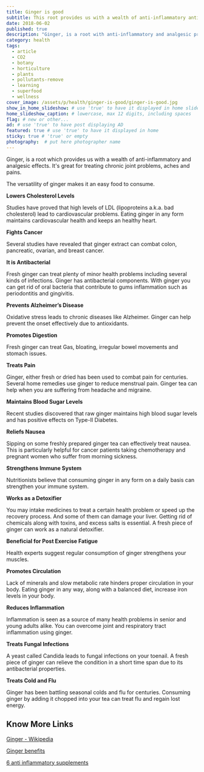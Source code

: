 ```yaml
---
title: Ginger is good
subtitle: This root provides us with a wealth of anti-inflammatory anti-bacterial and analgesic effects.
date: 2018-06-02
published: true
description: "Ginger, is a root with anti-inflammatory and analgesic properties. Great for treating chronic joint problems, aches and pains. An easy food to consume." # max 160 digits cos dunno how to trim it, yet......
category: health
tags:
  - article
  - CO2
  - botany
  - horticulture
  - plants
  - pollutants-remove
  - learning
  - superfood
  - wellness
cover_image: /assets/p/health/ginger-is-good/ginger-is-good.jpg
show_in_home_slideshow: # use 'true' to have it displayed in home slideshow
home_slideshow_caption: # lowercase, max 12 digits, including spaces
flag: # new or other...
ad: # use 'true' to have post displaying AD
featured: true # use 'true' to have it displayed in home
sticky: true # 'true' or empty
photography:  # put here photographer name
---
```

Ginger, is a root which provides us with a wealth of anti-inflammatory and analgesic effects. It's great for treating chronic joint problems, aches and pains.

The versatility of ginger makes it an easy food to consume.

**Lowers Cholesterol Levels**

Studies have proved that high levels of LDL (lipoproteins a.k.a. bad cholesterol) lead to cardiovascular problems. Eating ginger in any form maintains cardiovascular health and keeps an healthy heart.

**Fights Cancer**

Several studies have revealed that ginger extract can combat colon, pancreatic, ovarian, and breast cancer.

**It is Antibacterial**

Fresh ginger can treat plenty of minor health problems including several kinds of infections. Ginger has antibacterial components. With ginger you can get rid of oral bacteria that contribute to gums inflammation such as periodontitis and gingivitis.

**Prevents Alzheimer’s Disease**

Oxidative stress leads to chronic diseases like Alzheimer. Ginger can help prevent the onset effectively due to antioxidants.

**Promotes Digestion**

Fresh ginger can treat Gas, bloating, irregular bowel movements and stomach issues.

**Treats Pain**

Ginger, either fresh or dried has been used to combat pain for centuries. Several home remedies use ginger to reduce menstrual pain. Ginger tea can help when you are suffering from headache and migraine.

**Maintains Blood Sugar Levels**

Recent studies discovered that raw ginger maintains high blood sugar levels and has positive effects on Type-II Diabetes.

**Reliefs Nausea**

Sipping on some freshly prepared ginger tea can effectively treat nausea. This is particularly helpful for cancer patients taking chemotherapy and pregnant women who suffer from morning sickness.

**Strengthens Immune System**

Nutritionists believe that consuming ginger in any form on a daily basis can strengthen your immune system.

**Works as a Detoxifier**

You may intake medicines to treat a certain health problem or speed up the recovery process. And some of them can damage your liver. Getting rid of chemicals along with toxins, and excess salts is essential. A fresh piece of ginger can work as a natural detoxifier.

**Beneficial for Post Exercise Fatigue**

Health experts suggest regular consumption of ginger strengthens your muscles.

**Promotes Circulation**

Lack of minerals and slow metabolic rate hinders proper circulation in your body. Eating ginger in any way, along with a balanced diet, increase iron levels in your body.

**Reduces Inflammation**

Inflammation is seen as a source of many health problems in senior and young adults alike. You can overcome joint and respiratory tract inflammation using ginger.

**Treats Fungal Infections**

A yeast called Candida leads to fungal infections on your toenail. A fresh piece of ginger can relieve the condition in a short time span due to its antibacterial properties.

**Treats Cold and Flu**

Ginger has been battling seasonal colds and flu for centuries. Consuming ginger by adding it chopped into your tea can treat flu and regain lost energy.


## Know More Links

[Ginger - Wikipedia](https://en.wikipedia.org/wiki/Ginger)

[Ginger benefits](https://www.naturalfoodseries.com/13-ginger-benefits/)

[6 anti inflammatory supplements](https://www.healthline.com/nutrition/6-anti-inflammatory-supplements)
